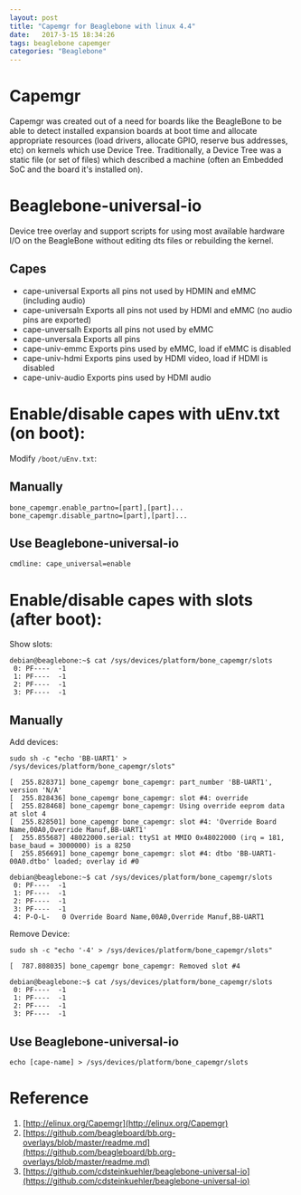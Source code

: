 ```yaml
---
layout: post
title: "Capemgr for Beaglebone with linux 4.4"
date:   2017-3-15 18:34:26
tags: beaglebone capemger
categories: "Beaglebone"
---
```

# Capemgr

Capemgr was created out of a need for boards like the BeagleBone to be able to detect installed expansion boards at boot time and allocate appropriate resources (load drivers, allocate GPIO, reserve bus addresses, etc) on kernels which use Device Tree. Traditionally, a Device Tree was a static file (or set of files) which described a machine (often an Embedded SoC and the board it's installed on). 

# Beaglebone-universal-io
Device tree overlay and support scripts for using most available hardware I/O on the BeagleBone without editing dts files or rebuilding the kernel.

## Capes

* cape-universal Exports all pins not used by HDMIN and eMMC (including audio)
* cape-universaln Exports all pins not used by HDMI and eMMC (no audio pins are exported)
* cape-unversalh Exports all pins not used by eMMC
* cape-unversala Exports all pins
* cape-univ-emmc Exports pins used by eMMC, load if eMMC is disabled
* cape-univ-hdmi Exports pins used by HDMI video, load if HDMI is disabled
* cape-univ-audio Exports pins used by HDMI audio

# Enable/disable capes with uEnv.txt (on boot):

Modify `/boot/uEnv.txt`:

## Manually

```
bone_capemgr.enable_partno=[part],[part]...
bone_capemgr.disable_partno=[part],[part]...
```

## Use Beaglebone-universal-io

```
cmdline: cape_universal=enable
```

# Enable/disable capes with slots (after boot):
Show slots:
```
debian@beaglebone:~$ cat /sys/devices/platform/bone_capemgr/slots
 0: PF----  -1
 1: PF----  -1
 2: PF----  -1
 3: PF----  -1
```

## Manually
Add devices:
```
sudo sh -c "echo 'BB-UART1' > /sys/devices/platform/bone_capemgr/slots"

[  255.828371] bone_capemgr bone_capemgr: part_number 'BB-UART1', version 'N/A'
[  255.828436] bone_capemgr bone_capemgr: slot #4: override
[  255.828468] bone_capemgr bone_capemgr: Using override eeprom data at slot 4
[  255.828501] bone_capemgr bone_capemgr: slot #4: 'Override Board Name,00A0,Override Manuf,BB-UART1'
[  255.855687] 48022000.serial: ttyS1 at MMIO 0x48022000 (irq = 181, base_baud = 3000000) is a 8250
[  255.856691] bone_capemgr bone_capemgr: slot #4: dtbo 'BB-UART1-00A0.dtbo' loaded; overlay id #0

debian@beaglebone:~$ cat /sys/devices/platform/bone_capemgr/slots
 0: PF----  -1
 1: PF----  -1
 2: PF----  -1
 3: PF----  -1
 4: P-O-L-   0 Override Board Name,00A0,Override Manuf,BB-UART1
```

Remove Device:
```
sudo sh -c "echo '-4' > /sys/devices/platform/bone_capemgr/slots"

[  787.808035] bone_capemgr bone_capemgr: Removed slot #4

debian@beaglebone:~$ cat /sys/devices/platform/bone_capemgr/slots
 0: PF----  -1
 1: PF----  -1
 2: PF----  -1
 3: PF----  -1
```

## Use Beaglebone-universal-io

```
echo [cape-name] > /sys/devices/platform/bone_capemgr/slots
```


# Reference

1. [http://elinux.org/Capemgr](http://elinux.org/Capemgr)
2. [https://github.com/beagleboard/bb.org-overlays/blob/master/readme.md](https://github.com/beagleboard/bb.org-overlays/blob/master/readme.md)
3. [https://github.com/cdsteinkuehler/beaglebone-universal-io](https://github.com/cdsteinkuehler/beaglebone-universal-io)